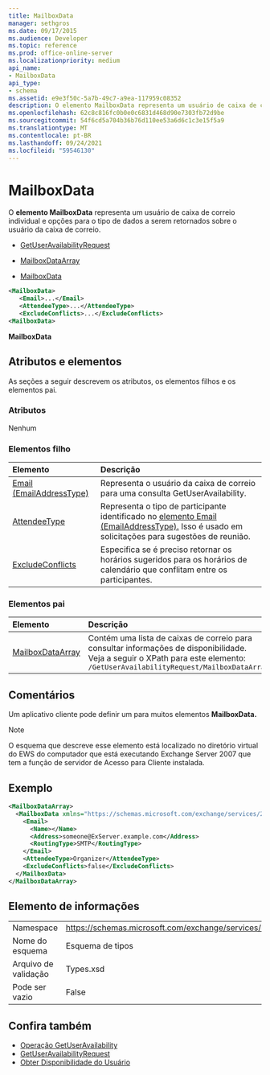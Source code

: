 ```yaml
---
title: MailboxData
manager: sethgros
ms.date: 09/17/2015
ms.audience: Developer
ms.topic: reference
ms.prod: office-online-server
ms.localizationpriority: medium
api_name:
- MailboxData
api_type:
- schema
ms.assetid: e9e3f50c-5a7b-49c7-a9ea-117959c08352
description: O elemento MailboxData representa um usuário de caixa de correio individual e opções para o tipo de dados a serem retornados sobre o usuário da caixa de correio.
ms.openlocfilehash: 62c8c816fc0b0e0c6831d468d90e7303fb72d9be
ms.sourcegitcommit: 54f6cd5a704b36b76d110ee53a6d6c1c3e15f5a9
ms.translationtype: MT
ms.contentlocale: pt-BR
ms.lasthandoff: 09/24/2021
ms.locfileid: "59546130"
---
```

# <a name="mailboxdata"></a>MailboxData

O **elemento MailboxData** representa um usuário de caixa de correio individual e opções para o tipo de dados a serem retornados sobre o usuário da caixa de correio. 
  
- [GetUserAvailabilityRequest](getuseravailabilityrequest.md)
  
- [MailboxDataArray](mailboxdataarray.md)
  
- [MailboxData](mailboxdata.md)
  
```xml
<MailboxData>
   <Email>...</Email>
   <AttendeeType>...</AttendeeType>
   <ExcludeConflicts>...</ExcludeConflicts>
<MailboxData>
```

**MailboxData**

## <a name="attributes-and-elements"></a>Atributos e elementos

As seções a seguir descrevem os atributos, os elementos filhos e os elementos pai.
  
### <a name="attributes"></a>Atributos

Nenhum
  
### <a name="child-elements"></a>Elementos filho

|**Elemento**|**Descrição**|
|:-----|:-----|
|[Email (EmailAddressType)](email-emailaddresstype.md) <br/> |Representa o usuário da caixa de correio para uma consulta GetUserAvailability.  <br/> |
|[AttendeeType](attendeetype.md) <br/> |Representa o tipo de participante identificado no [elemento Email (EmailAddressType).](email-emailaddresstype.md) Isso é usado em solicitações para sugestões de reunião.  <br/> |
|[ExcludeConflicts](excludeconflicts.md) <br/> |Especifica se é preciso retornar os horários sugeridos para os horários de calendário que conflitam entre os participantes.  <br/> |
   
### <a name="parent-elements"></a>Elementos pai

|**Elemento**|**Descrição**|
|:-----|:-----|
|[MailboxDataArray](mailboxdataarray.md) <br/> |Contém uma lista de caixas de correio para consultar informações de disponibilidade.  <br/> Veja a seguir o XPath para este elemento:  <br/>  `/GetUserAvailabilityRequest/MailboxDataArray[i]` <br/> |
   
## <a name="remarks"></a>Comentários

Um aplicativo cliente pode definir um para muitos elementos **MailboxData.** 
  
> [!NOTE]
> O esquema que descreve esse elemento está localizado no diretório virtual do EWS do computador que está executando Exchange Server 2007 que tem a função de servidor de Acesso para Cliente instalada. 
  
## <a name="example"></a>Exemplo

```xml
<MailboxDataArray>
  <MailboxData xmlns="https://schemas.microsoft.com/exchange/services/2006/types">
    <Email>
      <Name></Name>
      <Address>someone@ExServer.example.com</Address>
      <RoutingType>SMTP</RoutingType>
    </Email>
    <AttendeeType>Organizer</AttendeeType>
    <ExcludeConflicts>false</ExcludeConflicts>
  </MailboxData>
</MailboxDataArray>
```

## <a name="element-information"></a>Elemento de informações

|||
|:-----|:-----|
|Namespace  <br/> |https://schemas.microsoft.com/exchange/services/2006/types  <br/> |
|Nome do esquema  <br/> |Esquema de tipos  <br/> |
|Arquivo de validação  <br/> |Types.xsd  <br/> |
|Pode ser vazio  <br/> |False  <br/> |
   
## <a name="see-also"></a>Confira também

- [Operação GetUserAvailability](getuseravailability-operation.md)
- [GetUserAvailabilityRequest](getuseravailabilityrequest.md)
- [Obter Disponibilidade do Usuário](https://msdn.microsoft.com/library/d4133fcb-9b0f-4e6b-aadf-a389da83516a%28Office.15%29.aspx)

